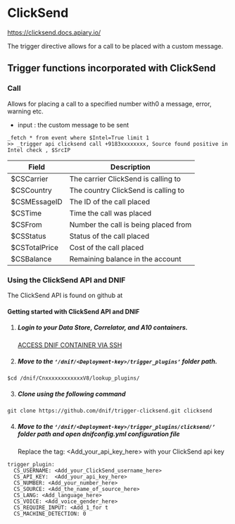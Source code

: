 # ClickSend
https://clicksend.docs.apiary.io/

The trigger directive allows for a call to be placed with a custom message.

## Trigger functions incorporated with ClickSend

### Call
 
Allows for placing a call to a specified number with0 a message, error, warning etc.

- input : the custom message to be sent

```
_fetch * from event where $Intel=True limit 1
>> _trigger api clicksend call +9183xxxxxxxx, Source found positive in Intel check , $SrcIP
```

|     Field     |             Description              |
|---------------|--------------------------------------|
| $CSCarrier    | The carrier ClickSend is calling to  |
| $CSCountry    | The country ClickSend is calling to  |
| $CSMEssageID  | The ID of the call placed            |
| $CSTime       | Time the call was placed             |
| $CSFrom       | Number the call is being placed from |
| $CSStatus     | Status of the call placed            |
| $CSTotalPrice | Cost of the call placed              |
| $CSBalance    | Remaining balance in the account     |    

### Using the ClickSend API and DNIF  
The ClickSend API is found on github at 

#### Getting started with ClickSend API and DNIF

1. #####    Login to your Data Store, Correlator, and A10 containers.  
   [ACCESS DNIF CONTAINER VIA SSH](https://dnif.it/docs/guides/tutorials/access-dnif-container-via-ssh.html)
2. #####    Move to the `‘/dnif/<Deployment-key>/trigger_plugins’` folder path.
```
$cd /dnif/CnxxxxxxxxxxxxV8/lookup_plugins/
```
3. #####   Clone using the following command  
```  
git clone https://github.com/dnif/trigger-clicksend.git clicksend
```
4. #####   Move to the `‘/dnif/<Deployment-key>/trigger_plugins/clicksend/’` folder path and open dnifconfig.yml configuration file     
    
   Replace the tag: <Add_your_api_key_here> with your ClickSend api key
```
trigger_plugin:
  CS_USERNAME: <Add_your_ClickSend_username_here>
  CS_API_KEY:  <Add_your_api_key_here>
  CS_NUMBER: <Add_your_number_here>
  CS_SOURCE: <Add_the_name_of_source_here>
  CS_LANG: <Add_language_here>
  CS_VOICE: <Add_voice_gender_here>
  CS_REQUIRE_INPUT: <Add_1_for t
  CS_MACHINE_DETECTION: 0 

```

